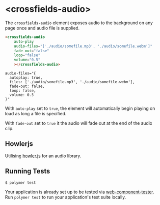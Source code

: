 # \<crossfields-audio\>

The `crossfields-audio` element exposes audio to the background on any page once and audio file is supplied.

```html
<crossfields-audio
    auto-play
    audio-files="['./audio/somefile.mp3', './audio/somefile.webm']"
    fade-out="false"
    loop="false"
    volume="0.5"
    ></crossfields-audio>
```

```
audio-files="{
  autoplay: true,
  files: ['./audio/somefile.mp3', './audio/somefile.webm'],
  fade-out: false,
  loop: false,
  volume: 0.5
}"
```

With `auto-play` set to `true`, the element will automatically begin playing on
load as long a file is specified.

With `fade-out` set to `true` it the audio will fade out at the end of the audio
clip.

## Howlerjs

Utilising [howler.js](https://github.com/goldfire/howler.js) for an audio library.

## Running Tests

```
$ polymer test
```

Your application is already set up to be tested via [web-component-tester](https://github.com/Polymer/web-component-tester). Run `polymer test` to run your application's test suite locally.
